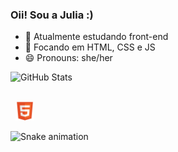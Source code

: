 ### Oii! Sou a Julia :)

- 🔭 Atualmente estudando front-end
- 🌱 Focando em HTML, CSS e JS
- 😄 Pronouns: she/her

![GitHub Stats](https://github-readme-stats.vercel.app/api?username=jukkia&theme=dracula)

<div style="display: flex;"><br> 
   <img src="https://raw.githubusercontent.com/devicons/devicon/master/icons/html5/html5-original.svg" alt="Julia-HTML" height="30" width="40"> 
   <img src="https://raw.githubusercontent.com/devicons/devicon/master/icons/css3/css3-original.svg" alt="Julia-CSS" height="30" width="40"> 
   <img src="https://raw.githubusercontent.com/devicons/devicon/master/icons/javascript/javascript-plain.svg" alt="Julia-Js" height="30" width="40"> 
</div> 

![Snake animation](https://github.com/jukkia/jukkia/blob/output/github-contribution-grid-snake.svg) 
